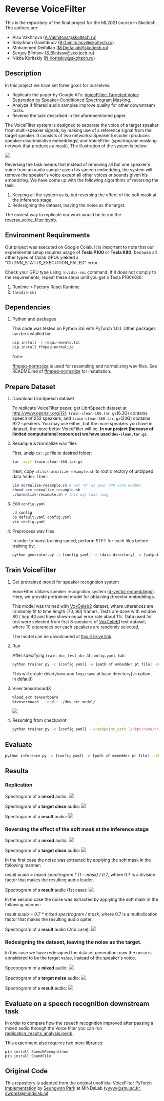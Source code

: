# Reverse VoiceFilter

This is the repository of the final project for the ML2021 course in Skoltech.
The authors are:

- Alsu Vakhitova (A.Vakhitova@skoltech.ru)
- Batyrkhan Gainitdinov (B.Gainitdinov@skoltech.ru)
- Mohammed Deifallah (M.Deifallah@skoltech.ru)
- Sergey Blintsov (S.Blintsov@skoltech.ru)
- Nikita Koritskiy (N.Koritskiy@skoltech.ru)

## Description

In this project we have set three goals for ourselves:

- Replicate the paper by Google AI's:
[VoiceFilter: Targeted Voice Separation by Speaker-Conditioned Spectrogram Masking](https://arxiv.org/abs/1810.04826).
- Analyze if filtered audio samples improve quality for other downstream tasks.
- Reverse the task described in the aforementioned paper.

The VoiceFilter system is designed to separate the voice of a target speaker from multi-speaker signals, by making use of a reference signal from the target speaker.
It consists of two networks: Speaker Encoder (produces speaker-discriminative embeddings) and VoiceFilter (spectrogram masking network that produces a mask).
The illustration of the system is below:

![](./assets/voicefilter.png)

Reversing the task means that instead of removing all but one speaker's voice from an audio sample given his speech embedding,
the system will remove the speaker's voice except all other voices or sounds given his embedding.
We have come up with the following algorithms of reversing the task:

1. Keeping all the system as is, but reversing the effect of the soft mask at the inference stage.
2. Redesigning the dataset, leaving the noise as the target.

The easiest way to replicate our work would be to run the [reverse_voice_filter.ipynb](https://github.com/palette-knife25/reverse-voice-filter/blob/main/reverse_voice_filter.ipynb).

## Environment Requirements

Our project was executed on Google Colab.
It is important to note that our experimental setup requires usage of **Tesla P100** or **Tesla K80**,
because all other types of Colab GPUs yielded a "CUDNN_STATUS_EXECUTION_FAILED" error.

Check your GPU type using
    ```
    !nvidia-smi
    ``` command. If it does not comply to the requirements, repeat these steps until you get a Tesla P100/K80:
    
1. Runtime > Factory Reset Runtime
2. ```!nvidia-smi```

## Dependencies

1. Python and packages

    This code was tested on Python 3.6 with PyTorch 1.0.1.
    Other packages can be installed by:

    ```bash
    pip install -r requirements.txt
    pip install ffmpeg-normalize
    ```

    Note:

    [ffmpeg-normalize](https://github.com/slhck/ffmpeg-normalize) is used for resampling and normalizing wav files.
    See README.md of [ffmpeg-normalize](https://github.com/slhck/ffmpeg-normalize/blob/master/README.md) for installation.

## Prepare Dataset

1. Download LibriSpeech dataset

    To replicate VoiceFilter paper, get LibriSpeech dataset at http://www.openslr.org/12/.
    `train-clean-100.tar.gz`(6.3G) contains speech of 252 speakers, and `train-clean-360.tar.gz`(23G) contains 922 speakers.
    You may use either, but the more speakers you have in dataset, the more better VoiceFilter will be.
    **In our project (because of limited computational resources) we have used `dev-clean.tar.gz`**.

1. Resample & Normalize wav files

    First, unzip `tar.gz` file to desired folder:
    ```bash
    tar -xvzf train-clear-360.tar.gz
    ```

    Next, copy `utils/normalize-resample.sh` to root directory of unzipped data folder. Then:
    ```bash
    vim normalize-resample.sh # set "N" as your CPU core number.
    chmod a+x normalize-resample.sh
    ./normalize-resample.sh # this may take long
    ```

1. Edit `config.yaml`

    ```bash
    cd config
    cp default.yaml config.yaml
    vim config.yaml
    ```

1. Preprocess wav files

    In order to boost training speed, perform STFT for each files before training by:
    ```bash
    python generator.py -c [config yaml] -d [data directory] -o [output directory] -p [processes to run] --reverse_data [False/True generate reverse data] --train_size [int nuber of train samples] --test_size [int nuber of test samples] --only_dev [True/False you are using only development set for training]
    ```


## Train VoiceFilter

1. Get pretrained model for speaker recognition system

    VoiceFilter utilizes speaker recognition system ([d-vector embeddings](https://google.github.io/speaker-id/publications/GE2E/)).
    Here, we provide pretrained model for obtaining d-vector embeddings.

    This model was trained with [VoxCeleb2](http://www.robots.ox.ac.uk/~vgg/data/voxceleb/vox2.html) dataset,
    where utterances are randomly fit to time length [70, 90] frames.
    Tests are done with window 80 / hop 40 and have shown equal error rate about 1%.
    Data used for test were selected from first 8 speakers of [VoxCeleb1](http://www.robots.ox.ac.uk/~vgg/data/voxceleb/vox1.html) test dataset, where 10 utterances per each speakers are randomly selected.
    
    The model can be downloaded at [this GDrive link](https://drive.google.com/file/d/1YFmhmUok-W76JkrfA0fzQt3c-ZsfiwfL/view?usp=sharing).

1. Run

    After specifying `train_dir`, `test_dir` at `config.yaml`, run:
    ```bash
    python trainer.py -c [config yaml] -e [path of embedder pt file] -m [name]
    ```
    This will create `chkpt/name` and `logs/name` at base directory(`-b` option, `.` in default)

1. View tensorboardX

    ```bash
    %load_ext tensorboard
    %tensorboard --logdir ./dev_set_model/
    ```
    
    ![](./assets/tensorboard.png)

1. Resuming from checkpoint

    ```bash
    python trainer.py -c [config yaml] --checkpoint_path [chkpt/name/chkpt_{step}.pt] -e [path of embedder pt file] -m name
    ```

## Evaluate

```bash
python inference.py -c [config yaml] -e [path of embedder pt file] --checkpoint_path [path of chkpt pt file] -m [path of mixed wav file] -r [path of reference wav file] -o [output directory] --mask [how to apply mask: org/inv_div/inv_sub] --factor [float number required for inv_div/inv_sub masks]
```

## Results

### Replication

Spectrogram of a **mixed** audio:
![](./assets/orig-mixed-spec.png)

Spectrogram of a **target clean** audio:
![](./assets/orig-target-spec.png)

Spectrogram of a **result** audio:
![](./assets/orig-res-spec.png)

### Reversing the effect of the soft mask at the inference stage

Spectrogram of a **mixed** audio:
![](./assets/orig-mixed-spec.png)

Spectrogram of a **target clean** audio:
![](./assets/orig-target-spec.png)

In the first case the noise was extracted by applying the soft mask in the following manner:

_result audio = mixed spectrogram * (1 - mask) / 0.7_, where 0.7 is a division factor that makes the resulting audio louder.

Spectrogram of a **result** audio (1st case):
![](./assets/rev-(1-m):0.7-res-spec.png)

In the second case the noise was extracted by applying the soft mask in the following manner:

_result audio = 0.7 * mixed spectrogram / mask_, where 0.7 is a multiplication factor that makes the resulting audio quiter.

Spectrogram of a **result** audio (2nd case):
![](./assets/rev-(0.7:mask)-res-spec.png)

### Redesigning the dataset, leaving the noise as the target.

In this case we have redesigned the dataset generation: now the noise is considered to be the target value,
instead of the speaker's voice.

Spectrogram of a **mixed** audio:
![](./assets/rev-data-mixed-spec.png)

Spectrogram of a **target noise** audio:
![](./assets/rev-data-target-spec.png)

Spectrogram of a **result** audio:
![](./assets/rev-data-res-spec.png)

## Evaluate on a speech recognition downstream task

In order to compare how the speech recognition improved after passing a mixed audio through the Voice filter
you can run [replication_results_analysis.ipynb](https://github.com/palette-knife25/reverse-voice-filter/blob/main/replication_results_analysis.ipynb).

This experiment also requires two more libraries:
```
pip install SpeechRecognition
pip install SoundFile
```

## Original Code

This repository is adapted from the original unofficial VoiceFilter PyTorch [Implementation](https://github.com/mindslab-ai/voicefilter/tree/master) by [Seungwon Park](http://swpark.me) at MINDsLab (yyyyy@snu.ac.kr, swpark@mindslab.ai)
